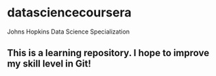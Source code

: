 datasciencecoursera
===================

Johns Hopkins Data Science Specialization
## This is a learning repository.  I hope to improve my skill level in Git!

